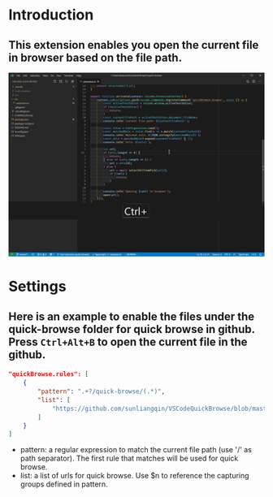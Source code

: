 # Introduction
## This extension enables you open the current file in browser based on the file path.

![Quick Browse](assets/demo.gif)

# Settings
## Here is an example to enable the files under the quick-browse folder for quick browse in github. Press `Ctrl+Alt+B` to open the current file in the github.

```json
"quickBrowse.rules": [
    {
        "pattern": ".+?/quick-browse/(.*)",
        "list": [
            "https://github.com/sunliangqin/VSCodeQuickBrowse/blob/master/$1"
        ]
    }
]
```
* pattern: a regular expression to match the current file path (use '/' as path separator). The first rule that matches will be used for quick browse.
* list: a list of urls for quick browse. Use $n to reference the capturing groups defined in pattern.
